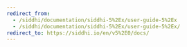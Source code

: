 ```yaml
---
redirect_from:
  - /siddhi/documentation/siddhi-5%2Ex/user-guide-5%2Ex
  - /siddhi/documentation/siddhi-5%2Ex/user-guide-5%2Ex/
redirect_to: https://siddhi.io/en/v5%2E0/docs/
---
```

